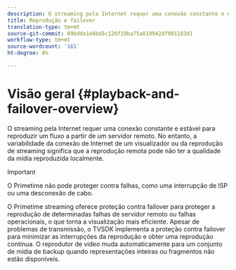 ```yaml
---
description: O streaming pela Internet requer uma conexão constante e estável para reproduzir um fluxo a partir de um servidor remoto. No entanto, a variabilidade da conexão de Internet de um visualizador ou da reprodução de streaming significa que a reprodução remota pode não ter a qualidade da mídia reproduzida localmente.
title: Reprodução e failover
translation-type: tm+mt
source-git-commit: 89bdda1d4bd5c126f19ba75a819942df901183d1
workflow-type: tm+mt
source-wordcount: '161'
ht-degree: 0%

---
```



# Visão geral {#playback-and-failover-overview}

O streaming pela Internet requer uma conexão constante e estável para reproduzir um fluxo a partir de um servidor remoto. No entanto, a variabilidade da conexão de Internet de um visualizador ou da reprodução de streaming significa que a reprodução remota pode não ter a qualidade da mídia reproduzida localmente.

>[!IMPORTANT]
>
>O Primetime não pode proteger contra falhas, como uma interrupção de ISP ou uma desconexão de cabo.

O Primetime streaming oferece proteção contra failover para proteger a reprodução de determinadas falhas de servidor remoto ou falhas operacionais, o que torna a visualização mais eficiente. Apesar de problemas de transmissão, o TVSDK implementa a proteção contra failover para minimizar as interrupções da reprodução e obter uma reprodução contínua. O reprodutor de vídeo muda automaticamente para um conjunto de mídia de backup quando representações inteiras ou fragmentos não estão disponíveis.